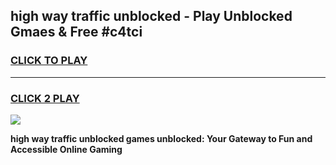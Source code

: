 
## high way traffic unblocked - Play Unblocked Gmaes & Free #c4tci
<h3>
<a href="https://news.freeplayer.one?title=high_way_traffic_unblocked&ref=24F">CLICK TO PLAY</a></h3>
<hr>

<h3>
<a href="https://news.freeplayer.one?title=high_way_traffic_unblocked&ref=24F">CLICK 2 PLAY</a>
  
</h3>

<a href="https://news.freeplayer.one?title=high_way_traffic_unblocked&ref=24F/"><img src="https://clearcache.store/games.png"></a>


**high way traffic unblocked games unblocked: Your Gateway to Fun and Accessible Online Gaming**
